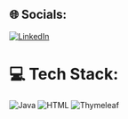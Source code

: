 ## 🌐 Socials:
[![LinkedIn](https://img.shields.io/badge/LinkedIn-%230077B5.svg?logo=linkedin&logoColor=white)](https://linkedin.com/in/clarisa-rodriguez-candia/) 

# 💻 Tech Stack:

![Java](https://img.shields.io/badge/java-red?style=plastic&logo=java&logoColor=white)
![HTML](https://img.shields.io/badge/-HTML-orange?style=plastic&logo=java&logoColor=white)
![Thymeleaf](https://img.shields.io/badge/-Thymeleaf-yellowgreen?style=plastic&logo=java&logoColor=white)

